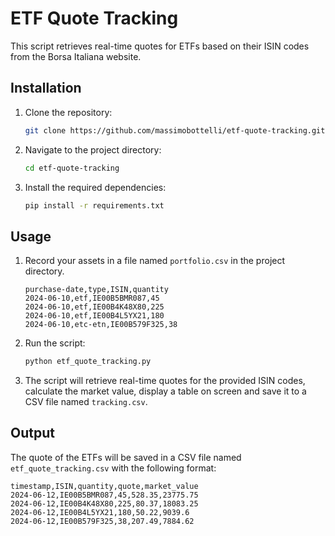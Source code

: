 # ETF Quote Tracking

This script retrieves real-time quotes for ETFs based on their ISIN codes from the Borsa Italiana website.

## Installation

1. Clone the repository:
   ```bash
   git clone https://github.com/massimobottelli/etf-quote-tracking.git
   ```
2. Navigate to the project directory:
   ```bash
   cd etf-quote-tracking
   ```
3. Install the required dependencies:
   ```bash
   pip install -r requirements.txt
   ```

## Usage

1. Record your assets in a file named `portfolio.csv` in the project directory.

   ```csv
   purchase-date,type,ISIN,quantity
   2024-06-10,etf,IE00B5BMR087,45
   2024-06-10,etf,IE00B4K48X80,225
   2024-06-10,etf,IE00B4L5YX21,180
   2024-06-10,etc-etn,IE00B579F325,38
   ```
2. Run the script:
   ```bash
   python etf_quote_tracking.py
   ```
3. The script will retrieve real-time quotes for the provided ISIN codes, calculate the market value, display a table on screen and save it to a CSV file named `tracking.csv`.

## Output

The quote of the ETFs will be saved in a CSV file named `etf_quote_tracking.csv` with the following format:

```csv
timestamp,ISIN,quantity,quote,market_value
2024-06-12,IE00B5BMR087,45,528.35,23775.75
2024-06-12,IE00B4K48X80,225,80.37,18083.25
2024-06-12,IE00B4L5YX21,180,50.22,9039.6
2024-06-12,IE00B579F325,38,207.49,7884.62
```
